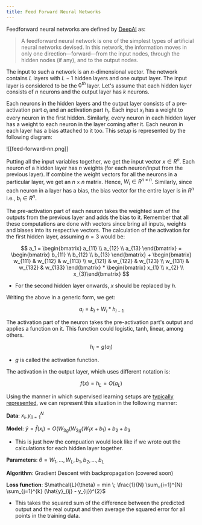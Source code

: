 ```yaml
---
title: Feed Forward Neural Networks
---
```

Feedforward neural networks are defined by [DeepAI](https://deepai.org/machine-learning-glossary-and-terms/feed-forward-neural-network) as:

> A feedforward neural network is one of the simplest types of artificial neural networks devised. In this network, the information moves in only one direction—forward—from the input nodes, through the hidden nodes (if any), and to the output nodes.

The input to such a network is an $n$-dimensional vector. The network contains $L$ layers with $L-1$ hidden layers and one output layer. The input layer is considered to be the $0^{th}$ layer. Let's assume that each hidden layer consists of $n$ neurons and the output layer has $k$ neurons. 

Each neurons in the hidden layers and the output layer consists of a pre-activation part $a_i$ and an activation part $h_i$. Each input $x_i$ has a weight to every neuron in the first hidden. Similarly, every neuron in each hidden layer has a weight to each neuron in the layer coming after it. Each neuron in each layer has a bias attached to it too. This setup is represented by the following diagram:

![[feed-forward-nn.png]]

Putting all the input variables together, we get the input vector $x \in R^{n}$.  Each neuron of a hidden layer has $n$ weights (for each neuron/input from the previous layer). If combine the weight vectors for all the neurons in a particular layer, we get an $n \times n$ matrix. Hence, $W_i \in R^{n \times n}$. Similarly, since each neuron in a layer has a bias, the bias vector for the entire layer is in $R^{n}$  i.e., $b_i \in R^{n}$.

The pre-activation part of each neuron takes the weighted sum of the outputs from the previous layer and adds the bias to it. Remember that all these computations are done with vectors since bring all inputs, weights and biases into its respective vectors. The calculation of the activation for the first hidden layer, assuming $n=3$ would be:

$$
a_1 = \begin{bmatrix} a_{11} \\ a_{12} \\ a_{13} \end{bmatrix} =
\begin{bmatrix} b_{11} \\ b_{12} \\ b_{13} \end{bmatrix} + \begin{bmatrix} w_{111} & w_{112} & w_{113} \\ w_{121} & w_{122} & w_{123} \\ w_{131} & w_{132} & w_{133} \end{bmatrix} * \begin{bmatrix} x_{1} \\ x_{2} \\ x_{3}\end{bmatrix}
$$


- For the second hidden layer onwards, $x$ should be replaced by $h$.

Writing the above in a generic form, we get:

$$a_i = b_i + W_i*h_{i-1}$$


The activation part of the neuron takes the pre-activation part's output and applies a function on it. This function could logistic, tanh, linear, among others.

$$h_i = g(a_i)$$

- $g$ is called the activation function.

The activation in the output layer, which uses different notation is:

$$f(x) = h_L = O(a_L)$$

Using the manner in which supervised learning setups are [typically represented](../week-2/supervised-learning-setup), we can represent this situation in the following manner:

**Data**: ${x_i, y_i}_{i=1}^{N}$

**Model**: $\hat{y} = \hat{f}(x_i) = O(W_{3g}(W_{2g}(W_1x+b_1)+b_2+b_3$
- This is just how the compuation would look like if we wrote out the calculations for each hidden layer together.

**Parameters**: $\theta = W_1,...,W_L, b_1, b_2, ..., b_L$

**Algorithm**: Gradient Descent with backpropagation (covered soon)

**Loss function**: $\mathcal{L}(\theta) = min \; \frac{1}{N} \sum_{i=1}^{N} \sum_{j=1}^{k} (\hat{y}_{ij} - y_{ij})^{2}$
- This takes the squared sum of the difference between the predicted output and the real output and then average the squared error for all points in the training data.


